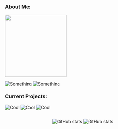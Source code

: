 <h3>About Me:</h3>
<img src="./see4x.png" height="200px"/>
<div>

![Something](https://placehold.co/600x100@3x/darkslateblue/mistyrose?text=dustin4242)
![Something](https://placehold.co/600x100@3x/darkslategray/mistyrose?text=Just+a+dude+who+programs+for+fun.&font=lora)
</div>


<h3>Current Projects:</h3>

![Cool](https://placehold.co/800x70@3x/crimson/mistyrose?text=Dale+(Custom+Line+Editor))  ![Cool](https://placehold.co/800x70@3x/forestgreen/mistyrose?text=Dash+(Custom+Unix+Shell)) ![Cool](https://placehold.co/800x70@3x/royalblue/mistyrose?text=Winter+(Custom+Programming+Language))

<div style="display:flex;align-items:center;justify-content:center;">

![GitHub stats](https://github-readme-stats.vercel.app/api?username=dustin4242&show_icons=true&theme=transparent)
![GitHub stats](https://github-readme-stats.vercel.app/api/top-langs/?username=dustin4242&show_icons=true&layout=compact&theme=transparent)
</div>
